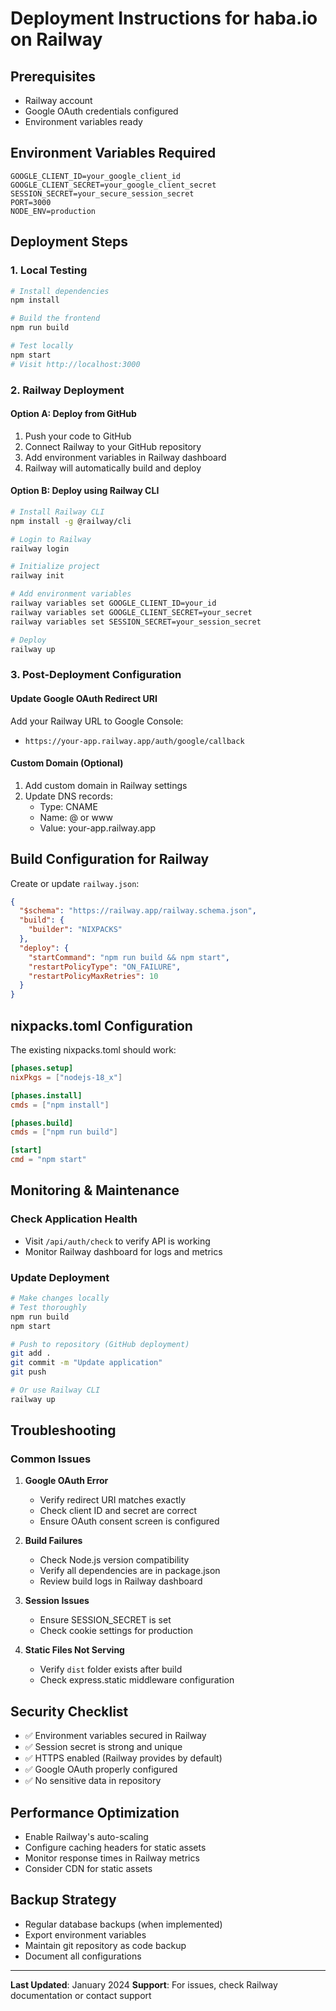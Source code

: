 # Deployment Instructions for haba.io on Railway

## Prerequisites
- Railway account
- Google OAuth credentials configured
- Environment variables ready

## Environment Variables Required
```
GOOGLE_CLIENT_ID=your_google_client_id
GOOGLE_CLIENT_SECRET=your_google_client_secret
SESSION_SECRET=your_secure_session_secret
PORT=3000
NODE_ENV=production
```

## Deployment Steps

### 1. Local Testing
```bash
# Install dependencies
npm install

# Build the frontend
npm run build

# Test locally
npm start
# Visit http://localhost:3000
```

### 2. Railway Deployment

#### Option A: Deploy from GitHub
1. Push your code to GitHub
2. Connect Railway to your GitHub repository
3. Add environment variables in Railway dashboard
4. Railway will automatically build and deploy

#### Option B: Deploy using Railway CLI
```bash
# Install Railway CLI
npm install -g @railway/cli

# Login to Railway
railway login

# Initialize project
railway init

# Add environment variables
railway variables set GOOGLE_CLIENT_ID=your_id
railway variables set GOOGLE_CLIENT_SECRET=your_secret
railway variables set SESSION_SECRET=your_session_secret

# Deploy
railway up
```

### 3. Post-Deployment Configuration

#### Update Google OAuth Redirect URI
Add your Railway URL to Google Console:
- `https://your-app.railway.app/auth/google/callback`

#### Custom Domain (Optional)
1. Add custom domain in Railway settings
2. Update DNS records:
   - Type: CNAME
   - Name: @ or www
   - Value: your-app.railway.app

## Build Configuration for Railway

Create or update `railway.json`:
```json
{
  "$schema": "https://railway.app/railway.schema.json",
  "build": {
    "builder": "NIXPACKS"
  },
  "deploy": {
    "startCommand": "npm run build && npm start",
    "restartPolicyType": "ON_FAILURE",
    "restartPolicyMaxRetries": 10
  }
}
```

## nixpacks.toml Configuration
The existing nixpacks.toml should work:
```toml
[phases.setup]
nixPkgs = ["nodejs-18_x"]

[phases.install]
cmds = ["npm install"]

[phases.build]
cmds = ["npm run build"]

[start]
cmd = "npm start"
```

## Monitoring & Maintenance

### Check Application Health
- Visit `/api/auth/check` to verify API is working
- Monitor Railway dashboard for logs and metrics

### Update Deployment
```bash
# Make changes locally
# Test thoroughly
npm run build
npm start

# Push to repository (GitHub deployment)
git add .
git commit -m "Update application"
git push

# Or use Railway CLI
railway up
```

## Troubleshooting

### Common Issues

1. **Google OAuth Error**
   - Verify redirect URI matches exactly
   - Check client ID and secret are correct
   - Ensure OAuth consent screen is configured

2. **Build Failures**
   - Check Node.js version compatibility
   - Verify all dependencies are in package.json
   - Review build logs in Railway dashboard

3. **Session Issues**
   - Ensure SESSION_SECRET is set
   - Check cookie settings for production

4. **Static Files Not Serving**
   - Verify `dist` folder exists after build
   - Check express.static middleware configuration

## Security Checklist
- ✅ Environment variables secured in Railway
- ✅ Session secret is strong and unique
- ✅ HTTPS enabled (Railway provides by default)
- ✅ Google OAuth properly configured
- ✅ No sensitive data in repository

## Performance Optimization
- Enable Railway's auto-scaling
- Configure caching headers for static assets
- Monitor response times in Railway metrics
- Consider CDN for static assets

## Backup Strategy
- Regular database backups (when implemented)
- Export environment variables
- Maintain git repository as code backup
- Document all configurations

---

**Last Updated**: January 2024
**Support**: For issues, check Railway documentation or contact support